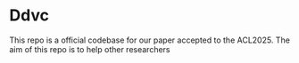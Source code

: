 # Ddvc
This repo is a official codebase for our paper accepted to the ACL2025. The aim of this repo is to help other researchers
